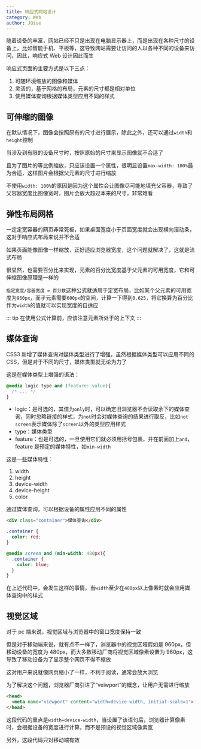 ```yaml
---
title: 响应式网站设计
category: Web
author: JQiue
---
```


随着设备的丰富，网站已经不只是出现在电脑显示器上，而是出现在各种尺寸的设备上，比如智能手机、平板等，这导致网站需要让访问的人以各种不同的设备来访问，因此，响应式 Web 设计因此而生

响应式页面的主要方式是以下三点：

1. 可随环境缩放的图像和媒体
2. 灵活的，基于网格的布局，元素的尺寸都是相对单位
3. 使用媒体查询根据媒体类型应用不同的样式

## 可伸缩的图像

在默认情况下，图像会按照原有的尺寸进行展示，除此之外，还可以通过`width`和`height`控制

当涉及到有限的设备尺寸时，按照原始的尺寸来显示图像就不合适了

且为了图片的等比例缩放，只应该设置一个属性，很明显设置`max-width: 100%`最为合适，这样图片会根据父元素的尺寸进行缩放

不使用`width: 100%`的原因是因为这个属性会让图像尽可能地填充父容器，导致了父容器宽度比图像宽时，图片会放大超过本来的尺寸，非常难看

## 弹性布局网格

一定定宽容器的网页非常死板，如果桌面宽度小于页面宽度就会出现横向滚动条，这对于响应式布局来说并不合适

如果页面能像图像一样缩放，正好适应浏览器宽度，这个问题就解决了，这就是流式布局

很显然，也需要百分比来实现，元素的百分比宽度基于父元素的可用宽度，它和可伸缩图像原理是一样的

`指定宽度/容器宽度 = 百分数`这种公式就适用于定宽布局，比如某个父元素的可用宽度为`960px`，而子元素需要`600px`的空间，计算一下得到`0.625`，将它换算为百分比作为`width`的值就可以实现宽度的自适应

::: tip
在使用公式计算前，应该注意元素所处于的上下文
:::

## 媒体查询

CSS3 新增了媒体查询对媒体类型进行了增强，虽然根据媒体类型可以应用不同的 CSS，但是对于不同的尺寸，媒体类型就无论为力了

这是在媒体类型上增强的语法：

```css
@media logic type and (feature: value){
  /* ... */
}
```

+ logic：是可选的，其值为`only`时，可以确定旧浏览器不会读取余下的媒体查询，同时忽略链接的样式，为`not`时会对媒体查询的结果进行取反，比如`not screen`表示媒体除了`screen`以外的类型应用样式
+ type：媒体类型
+ feature：也是可选的，一旦使用它们就必须用括号包裹，并在前面加上`and`，feature 是预定的媒体特性，如`min-width`

这是一些媒体特性：

1. width
2. height
3. device-width
4. device-height
5. color

通过媒体查询，可以根据设备的属性应用不同的属性

```html
<div class="container">媒体查询</div>
```

```css
.container {
  color: red;
}

@media screen and (min-width: 480px){
  .container {
    color: blue;
  }
}
```

在上述代码中，会发生这样的事情，当`width`至少在`480px`以上像素时就会应用媒体查询中的样式

## 视觉区域

对于 pc 端来说，视觉区域与浏览器中的窗口宽度保持一致

但是对于移动端来说，就有点不一样了，浏览器中的视觉区域假如是 960px，但移动设备的宽度为 480px，而大多数移动厂商将视觉区域像素设置为 960px，这导致了移动设备为了显示整个网页不得不缩放

这对用户来说就像网页缩小了一样，不利于阅读，通常会放大浏览

为了解决这个问题，浏览器厂商引进了“veiwport”的概念，让用户无需进行缩放

```html
<head>
  <meta name="viewport" content="width=device-width, initial-scale=1">
</head>
```

这段代码的重点是`width=device-width`，当设置了该语句后，浏览器计算像素时，会根据设备的宽度进行计算，而不是预设的视觉区域像素宽

另外，这段代码只对移动端有效
